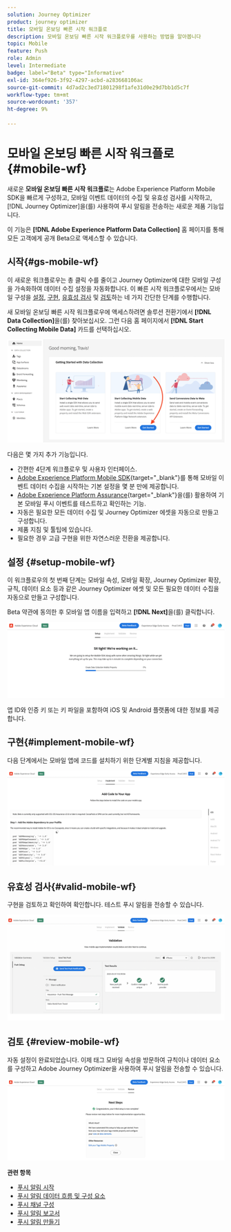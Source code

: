 ```yaml
---
solution: Journey Optimizer
product: journey optimizer
title: 모바일 온보딩 빠른 시작 워크플로
description: 모바일 온보딩 빠른 시작 워크플로우를 사용하는 방법을 알아봅니다
topic: Mobile
feature: Push
role: Admin
level: Intermediate
badge: label="Beta" type="Informative"
exl-id: 364ef926-3f92-4297-acbd-a283668106ac
source-git-commit: 4d7ad2c3ed71801298f1afe31d0e29d7bb1d5c7f
workflow-type: tm+mt
source-wordcount: '357'
ht-degree: 9%

---
```


# 모바일 온보딩 빠른 시작 워크플로 {#mobile-wf}

새로운 **모바일 온보딩 빠른 시작 워크플로**&#x200B;는 Adobe Experience Platform Mobile SDK을 빠르게 구성하고, 모바일 이벤트 데이터의 수집 및 유효성 검사를 시작하고, [!DNL Journey Optimizer]을(를) 사용하여 푸시 알림을 전송하는 새로운 제품 기능입니다.

이 기능은 **[!DNL Adobe Experience Platform Data Collection]** 홈 페이지를 통해 모든 고객에게 공개 Beta으로 액세스할 수 있습니다.

## 시작{#gs-mobile-wf}

이 새로운 워크플로우는 총 클릭 수를 줄이고 Journey Optimizer에 대한 모바일 구성을 가속화하여 데이터 수집 설정을 자동화합니다. 이 빠른 시작 워크플로우에서는 모바일 구성을 [설정](##setup-mobile-wf), [구현](#implement-mobile-wf), [유효성 검사](#valid-mobile-wf) 및 [검토](#review-mobile-wf)하는 네 가지 간단한 단계를 수행합니다.

새 모바일 온보딩 빠른 시작 워크플로우에 액세스하려면 솔루션 전환기에서 **[!DNL Data Collection]**&#x200B;을(를) 찾아보십시오. 그런 다음 홈 페이지에서 **[!DNL Start Collecting Mobile Data]** 카드를 선택하십시오.

![](assets/mobile-wf-home.png)

다음은 몇 가지 추가 기능입니다.

* 간편한 4단계 워크플로우 및 사용자 인터페이스.
* [Adobe Experience Platform Mobile SDK](https://developer.adobe.com/client-sdks/documentation/){target="_blank"}를 통해 모바일 이벤트 데이터 수집을 시작하는 기본 설정을 몇 분 만에 제공합니다.
* [Adobe Experience Platform Assurance](https://experienceleague.adobe.com/docs/experience-platform/assurance/home.html?lang=ko){target="_blank"}을(를) 활용하여 기본 모바일 푸시 이벤트를 테스트하고 확인하는 기능.
* 자동은 필요한 모든 데이터 수집 및 Journey Optimizer 에셋을 자동으로 만들고 구성합니다.
* 제품 지침 및 툴팁에 있습니다.
* 필요한 경우 고급 구현을 위한 자연스러운 전환을 제공합니다.

## 설정 {#setup-mobile-wf}

이 워크플로우의 첫 번째 단계는 모바일 속성, 모바일 확장, Journey Optimizer 확장, 규칙, 데이터 요소 등과 같은 Journey Optimizer 에셋 및 모든 필요한 데이터 수집을 자동으로 만들고 구성합니다.

Beta 약관에 동의한 후 모바일 앱 이름을 입력하고 **[!DNL Next]**&#x200B;을(를) 클릭합니다.

![](assets/mobile-wf-setup.png)

앱 ID와 인증 키 또는 키 파일을 포함하여 iOS 및 Android 플랫폼에 대한 정보를 제공합니다.

## 구현{#implement-mobile-wf}

다음 단계에서는 모바일 앱에 코드를 설치하기 위한 단계별 지침을 제공합니다.

![](assets/mobile-wf-add-code.png)


## 유효성 검사{#valid-mobile-wf}

구현을 검토하고 확인하여 확인합니다. 테스트 푸시 알림을 전송할 수 있습니다.

![](assets/mobile-wf-valid.png)


## 검토 {#review-mobile-wf}

자동 설정이 완료되었습니다. 이제 태그 모바일 속성을 방문하여 규칙이나 데이터 요소를 구성하고 Adobe Journey Optimizer을 사용하여 푸시 알림을 전송할 수 있습니다.

![](assets/mobile-wf-done.png)


**관련 항목**

* [푸시 알림 시작](../../rp_landing_pages/push-landing-page.md)
* [푸시 알림 데이터 흐름 및 구성 요소](push-gs.md)
* [푸시 채널 구성](push-configuration.md)
* [푸시 알림 보고서](../reports/journey-global-report-cja-push.md#push-global)
* [푸시 알림 만들기](create-push.md)
